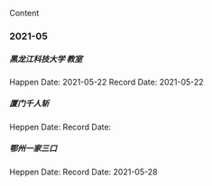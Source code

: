 Content


### 2021-05 

##### 黑龙江科技大学 教室  

Happen Date: 2021-05-22
Record Date: 2021-05-22

##### 厦门千人斩

Heppen Date: 
Record Date: 

##### 鄂州一家三口 

Heppen Date:
Record Date: 2021-05-28
